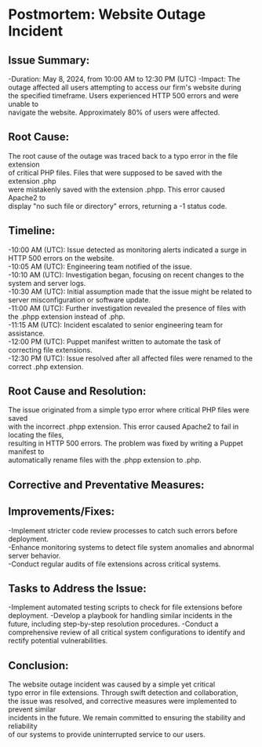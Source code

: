# Postmortem: Website Outage Incident

## Issue Summary:

-Duration: May 8, 2024, from 10:00 AM to 12:30 PM (UTC)
-Impact: The outage affected all users attempting to access our firm's website during  
the specified timeframe. Users experienced HTTP 500 errors and were unable to  
navigate the website. Approximately 80% of users were affected.

## Root Cause:  
The root cause of the outage was traced back to a typo error in the file extension  
of critical PHP files. Files that were supposed to be saved with the extension .php  
were mistakenly saved with the extension .phpp. This error caused Apache2 to  
display "no such file or directory" errors, returning a -1 status code.

## Timeline:

-10:00 AM (UTC): Issue detected as monitoring alerts indicated a surge in HTTP 500 errors on the website.  
-10:05 AM (UTC): Engineering team notified of the issue.  
-10:10 AM (UTC): Investigation began, focusing on recent changes to the system and server logs.  
-10:30 AM (UTC): Initial assumption made that the issue might be related to server misconfiguration or software update.  
-11:00 AM (UTC): Further investigation revealed the presence of files with the .phpp extension instead of .php.  
-11:15 AM (UTC): Incident escalated to senior engineering team for assistance.  
-12:00 PM (UTC): Puppet manifest written to automate the task of correcting file extensions.  
-12:30 PM (UTC): Issue resolved after all affected files were renamed to the correct .php extension.  

## Root Cause and Resolution:
The issue originated from a simple typo error where critical PHP files were saved  
with the incorrect .phpp extension. This error caused Apache2 to fail in locating the files,  
resulting in HTTP 500 errors. The problem was fixed by writing a Puppet manifest to  
automatically rename files with the .phpp extension to .php.

## Corrective and Preventative Measures:

## Improvements/Fixes:  
-Implement stricter code review processes to catch such errors before deployment.  
-Enhance monitoring systems to detect file system anomalies and abnormal server behavior.  
-Conduct regular audits of file extensions across critical systems.

## Tasks to Address the Issue:  
-Implement automated testing scripts to check for file extensions before deployment.
-Develop a playbook for handling similar incidents in the future, including step-by-step resolution procedures.
-Conduct a comprehensive review of all critical system configurations to identify and rectify potential vulnerabilities.

## Conclusion:
The website outage incident was caused by a simple yet critical  
typo error in file extensions. Through swift detection and collaboration,  
the issue was resolved, and corrective measures were implemented to prevent similar  
incidents in the future. We remain committed to ensuring the stability and reliability  
of our systems to provide uninterrupted service to our users.
